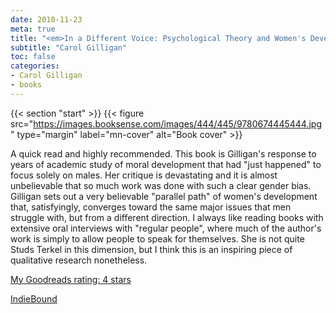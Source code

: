 ```yaml
---
date: 2010-11-23
meta: true
title: "<em>In a Different Voice: Psychological Theory and Women's Development</em>"
subtitle: "Carol Gilligan"
toc: false
categories:
- Carol Gilligan
- books
---
```


{{< section "start" >}}
{{< figure src="https://images.booksense.com/images/444/445/9780674445444.jpg" type="margin" label="mn-cover" alt="Book cover" >}}

A quick read and highly recommended. This book is Gilligan's response to years of academic study of moral development that had "just happened" to focus solely on males. Her critique is devastating and it is almost unbelievable that so much work was done with such a clear gender bias. Gilligan sets out a very believable "parallel path" of women's development that, satisfyingly, converges toward the same major issues that men struggle with, but from a different direction. I always like reading books with extensive oral interviews with "regular people", where much of the author's work is simply to allow people to speak for themselves. She is not quite Studs Terkel in this dimension, but I think this is an inspiring piece of qualitative research nonetheless.

[My Goodreads rating: 4 stars](https://www.goodreads.com/review/show/131802761)  

[IndieBound](https://www.indiebound.org/book/9780674445444)
